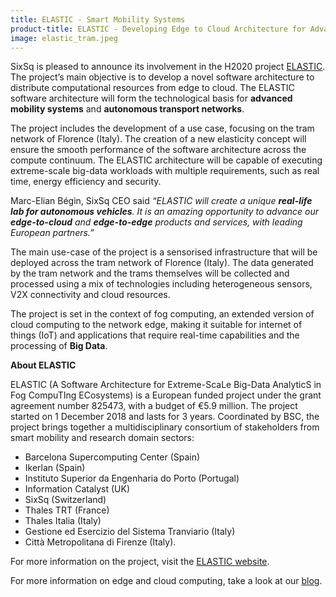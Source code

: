```yaml
---
title: ELASTIC - Smart Mobility Systems
product-title: ELASTIC - Developing Edge to Cloud Architecture for Advanced Mobility Systems
image: elastic_tram.jpeg
---
```


SixSq is pleased to announce its involvement in the H2020 project [ELASTIC](https://elastic-project.eu/). The project’s main objective is to develop a novel software architecture to distribute computational resources from edge to cloud. The ELASTIC software architecture will form the technological basis for **advanced mobility systems** and **autonomous transport networks**.

The project includes the development of a use case, focusing on the tram network of Florence (Italy). The creation of a new elasticity concept will ensure the smooth performance of the software architecture across the compute continuum. The ELASTIC architecture will be capable of executing extreme-scale big-data workloads with multiple requirements, such as real time, energy efficiency and security.

Marc-Elian Bégin, SixSq CEO said _“ELASTIC will create a unique **real-life lab for autonomous vehicles**. It is an amazing opportunity to advance our **edge-to-cloud** and **edge-to-edge** products and services, with leading European partners.”_

The main use-case of the project is a sensorised infrastructure that will be deployed across the tram network of Florence (Italy). The data generated by the tram network and the trams themselves will be collected and processed using a mix of technologies including heterogeneous sensors, V2X connectivity and cloud resources.

The project is set in the context of fog computing, an extended version of cloud computing to the network edge, making it suitable for internet of things (IoT) and applications that require real-time capabilities and the processing of **Big Data**.

**About ELASTIC**

ELASTIC (A Software Architecture for Extreme-ScaLe Big-Data AnalyticS in Fog CompuTIng ECosystems) is a European funded project under the grant agreement number 825473, with a budget of €5.9 million. The project started on 1 December 2018 and lasts for 3 years. Coordinated by BSC, the project brings together a multidisciplinary consortium of stakeholders from smart mobility and research domain sectors: 
- Barcelona Supercomputing Center  (Spain)
- Ikerlan (Spain)
- Instituto Superior da Engenharia do Porto (Portugal) 
- Information Catalyst (UK)
- SixSq (Switzerland)
- Thales TRT (France) 
- Thales Italia (Italy)
- Gestione ed Esercizio del Sistema Tranviario (Italy)  
- Città Metropolitana di Firenze (Italy).

For more information on the project, visit the [ELASTIC website](https://elastic-project.eu/).

For more information on edge and cloud computing, take a look at our [blog](https://media.sixsq.com/blog).